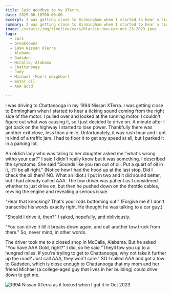 ```yaml
---
title: Said goodbye to my XTerra.
date: 2025-06-10T00:00:00
excerpt: I was getting close to Birmingham when I started to hear a ticking sound coming from the right side of the motor.
summary: I was getting close to Birmingham when I started to hear a ticking sound coming from the right side of the motor.
image: /sstatic/img/timeline/cars/blackie-new-car-oct-23-2023.jpeg
tags:
  - cars
  - breakdowns
  - 1994 Nissan XTerra
  - Alabama
  - Gadsden
  - McCalla, Alabama
  - Chattanooga
  - Judy
  - Michael (Mom's neighbor)
  - motor oil
  - AAA Gold

---
```


I was driving to Chattanooga in my 1994 Nissan XTerra. I was getting close to Birmingham when I started to hear a ticking sound coming from the right side of the motor. I pulled over and looked at the running motor. I couldn't figure out what was causing it, so I just decided to drive on. A minute after I got back on the highway I started to lose power. Thankfully there was another exit close, less than a mile. Unfortunately, it was rush hour and I got in kind of a traffic jam.  I had to floor it to get any speed at all, but I parked it in a parking lot.

An oldish lady who was taling to her daughter asked me "what's wrong witho your car?" I said I didn't really know but it was something. I described the symptoms. She said "Sounds like you ran out of oil. Put a quart of oil in it, it'll be all right." (Notice how I had the hood up at the last stop. Did I check the oil then? NO. What an idiot.) I put in two and it did sound better, but I had already called AAA. The tow driver was patient as I considered whether to just drive on, but then he pushed down on the throttle cables, revving the engine and revealing a serious issue.

"Hear that knocking? That's your rods bottoming out." (Forgive me if I don't transcribe his words exactly right. He thought he was talking to a car guy.)

"Should I drive it, then?" I saked, hopefully, and obliviously.

"You can drive it till it breaks down again, and call another tow truck from there." So, never mind, in other words.

The driver took me to a closed shop in McCalla, Alabama. But he asked "You have AAA Gold, right?" I did, so he said "Theyll tow you up to a hungred miles. If you're tryiing to get to Chattanooga, why not take it further up the road? Just call AAA, they won't care." SO I called AAA and got a tow to Gadsden, which is close enough to Chattanooga that my mom and her friend Michael (a college-aged guy that lives in her building) could drive down to get me.


![1994 Nissan XTerra as it looked when I got it in Oct 2023](/static/img/timeline/cars/blackie-new-car-oct-23-2023.jpeg)